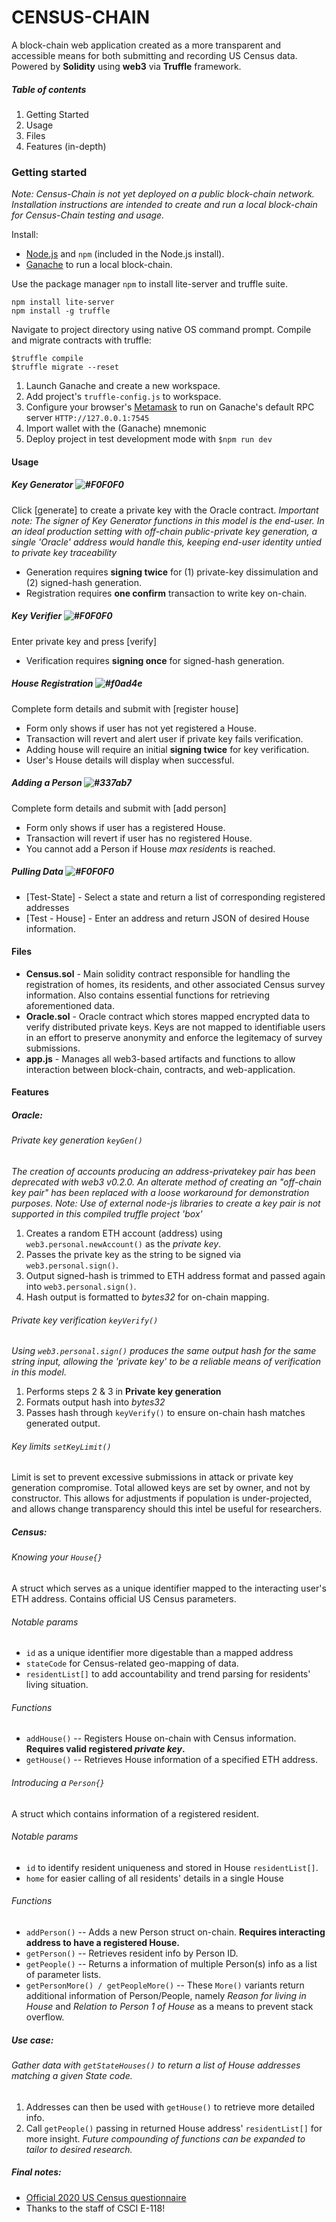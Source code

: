 # CENSUS-CHAIN &nbsp;
A block-chain web application created as a more transparent and accessible means for both submitting and recording US Census data. Powered by **Solidity** using **web3** via **Truffle** framework.

##### Table of contents
1. Getting Started
2. Usage
3. Files
4. Features (in-depth)

### Getting started
*Note: Census-Chain is not yet deployed on a public block-chain network. Installation instructions are intended to create and run a local block-chain for Census-Chain testing and usage.*

Install:
- [Node.js](https://nodejs.org/en/download/) and `npm` (included in the Node.js install).
- [Ganache](https://github.com/trufflesuite/ganache) to run a local block-chain.

Use the package manager `npm` to install lite-server and truffle suite.
```
npm install lite-server
npm install -g truffle
```

Navigate to project directory using native OS command prompt. Compile and migrate contracts with truffle:
``` 
$truffle compile 
$truffle migrate --reset
```
1. Launch Ganache and create a new workspace.
2. Add project's `truffle-config.js` to workspace.
3. Configure your browser's [Metamask](https://metamask.io/) to run on Ganache's default RPC server `HTTP://127.0.0.1:7545`
4. Import wallet with the (Ganache) mnemonic
5. Deploy project in test development mode with `$npm run dev`


#### Usage
##### Key Generator ![#F0F0F0](https://placehold.it/15/F0F0F0/000000?text=+)
Click [generate] to create a private key with the Oracle contract.
*Important note: The signer of Key Generator functions in this model is the end-user. In an ideal production setting with off-chain public-private key generation, a single 'Oracle' address would handle this, keeping end-user identity untied to private key traceability*
* Generation requires **signing twice** for (1) private-key dissimulation and (2) signed-hash generation.
* Registration requires **one confirm** transaction to write key on-chain.

##### Key Verifier ![#F0F0F0](https://placehold.it/15/F0F0F0/000000?text=+)
Enter private key and press [verify]

* Verification requires **signing once** for signed-hash generation.

##### House Registration ![#f0ad4e](https://placehold.it/15/f0ad4e/000000?text=+)
Complete form details and submit with [register house]
* Form only shows if user has not yet registered a House.
* Transaction will revert and alert user if private key fails verification.
* Adding house will require an initial **signing twice** for key verification.
* User's House details will display when successful.

##### Adding a Person ![#337ab7](https://placehold.it/15/337ab7/000000?text=+)
Complete form details and submit with [add person]
* Form only shows if user has a registered House.
* Transaction will revert if user has no registered House.
* You cannot add a Person if House *max residents* is reached.

##### Pulling Data ![#F0F0F0](https://placehold.it/15/F0F0F0/000000?text=+)
* [Test-State] - Select a state and return a list of corresponding registered addresses
* [Test - House] - Enter an address and return JSON of desired House information.


#### Files
- **Census.sol** -  Main solidity contract responsible for handling the registration of homes, its residents, and other associated Census survey information. Also contains essential functions for retrieving aforementioned data.
- **Oracle.sol** - Oracle contract which stores mapped encrypted data to verify distributed private keys. Keys are not mapped to identifiable users in an effort to preserve anonymity and enforce the legitemacy of survey submissions.
- **app.js** - Manages all web3-based artifacts and functions to allow interaction between block-chain, contracts, and web-application.


#### Features
##### Oracle:
###### Private key generation `keyGen()`
*The creation of accounts producing an address-privatekey pair has been deprecated with web3 v0.2.0. An alterate method of creating an "off-chain key pair" has been replaced with a loose workaround for demonstration purposes.*
*Note: Use of external node-js libraries to create a key pair is not supported in this compiled truffle project 'box'*
1. Creates a random ETH account (address) using `web3.personal.newAccount()` as the *private key*.
2. Passes the private key as the string to be signed via `web3.personal.sign()`.
3. Output signed-hash is trimmed to ETH address format and passed again into `web3.personal.sign()`.
4. Hash output is formatted to *bytes32* for on-chain mapping.

###### Private key verification `keyVerify()`
*Using `web3.personal.sign()` produces the same output hash for the same string input, allowing the 'private key' to be a reliable means of verification in this model.*
1. Performs steps 2 & 3 in **Private key generation**
2. Formats output hash into *bytes32*
3. Passes hash through `keyVerify()` to ensure on-chain hash matches generated output.

###### Key limits `setKeyLimit()`
Limit is set to prevent excessive submissions in attack or private key generation compromise. Total allowed keys are set by owner, and not by constructor. This allows for adjustments if population is under-projected, and allows change transparency should this intel be useful for researchers.

##### Census:
###### Knowing your `House{}`
A struct which serves as a unique identifier mapped to the interacting user's ETH address. Contains official US Census parameters.

###### *Notable params*
- `id` as a unique identifier more digestable than a mapped address
- `stateCode` for Census-related geo-mapping of data.
- `residentList[]` to add accountability and trend parsing for residents' living situation.

###### Functions
* `addHouse()` -- Registers House on-chain with Census information. **Requires valid registered *private key*.**
* `getHouse()` -- Retrieves House information of a specified ETH address.

###### Introducing a `Person{}`
A struct which contains information of a registered resident.

###### *Notable params*
- `id` to identify resident uniqueness and stored in House `residentList[]`.
- `home` for easier calling of all residents' details in a single House

###### Functions
* `addPerson()` -- Adds a new Person struct on-chain. **Requires interacting address to have a registered House.**
* `getPerson()` -- Retrieves resident info by Person ID.
* `getPeople()` -- Returns a information of multiple Person(s) info as a list of parameter lists.
* `getPersonMore() / getPeopleMore()` -- These `More()` variants return additional information of Person/People, namely *Reason for living in House* and *Relation to Person 1 of House* as a means to prevent stack overflow.

##### Use case:
###### Gather data with `getStateHouses()` to return a list of House addresses matching a given State code.
1. Addresses can then be used with `getHouse()` to retrieve more detailed info.
2. Call `getPeople()` passing in returned House address' `residentList[]` for more insight.
    *Future compounding of functions can be expanded to tailor to desired research.*

##### Final notes:
* [Official 2020 US Census questionnaire](https://www2.census.gov/programs-surveys/decennial/2020/technical-documentation/questionnaires-and-instructions/questionnaires/2020-informational-questionnaire.pdf)
* Thanks to the staff of CSCI E-118!

